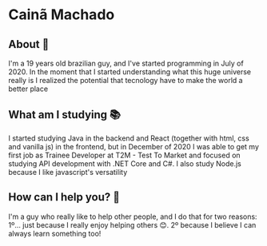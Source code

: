 # Cainã Machado

## About 📜

I'm a 19 years old brazilian guy, and I've started programming in July of 2020. In the moment that I started understanding what this huge universe really is I realized the potential that tecnology have to make the world a better place

## What am I studying 📚

I started studying Java in the backend and React (together with html, css and vanilla js) in the frontend, but in December of 2020 I was able to get my first job as Trainee Developer at T2M - Test To Market and focused on studying API development with .NET Core and C#. I also study Node.js because I like javascript's versatility

## How can I help you? 🤝

I'm a guy who really like to help other people, and I do that for two reasons: 1º... just because I really enjoy helping others 😊. 2º because I believe I can always learn something too!

<!--
**caina-machado/caina-machado** is a ✨ _special_ ✨ repository because its `README.md` (this file) appears on your GitHub profile.

Here are some ideas to get you started:

- 🔭 I’m currently working on ...
- 🌱 I’m currently learning ...
- 👯 I’m looking to collaborate on ...
- 🤔 I’m looking for help with ...
- 💬 Ask me about ...
- 📫 How to reach me: ...
- 😄 Pronouns: ...
- ⚡ Fun fact: ...
-->
